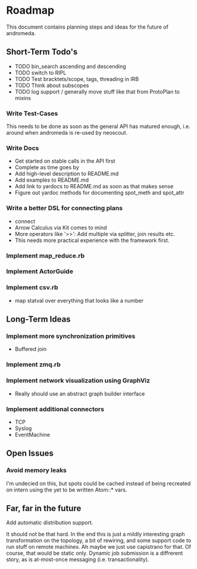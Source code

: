 # Roadmap

This document contains planning steps and ideas for the future of andromeda.

## Short-Term Todo's

* TODO bin_search ascending and descending
* TODO switch to RIPL
* TODO Test bracktets/scope, tags, threading in IRB
* TODO Think about subscopes
* TODO log support / generally move stuff like that from ProtoPlan to mixins

### Write Test-Cases

This needs to be done as soon as the general API has matured enough, i.e.
around when andromeda is re-used by neoscout.

### Write Docs

* Get started on stable calls in the API first
* Complete as time goes by
* Add high-level description to README.md
* Add examples to README.md
* Add link to yardocs to README.md as soon as that makes sense
* Figure out yardoc methods for documenting spot_meth and spot_attr

### Write a better DSL for connecting plans

* connect
* Arrow Calculus via Kit comes to mind
* More operators like '>>': Add multiple via splitter, join results etc.
* This needs more practical experience with the framework first.

### Implement map_reduce.rb

### Implement ActorGuide

### Implement csv.rb

* map statval over everything that looks like a number

## Long-Term Ideas

### Implement more synchronization primitives

* Buffered join

### Implement zmq.rb

### Implement network visualization using GraphViz

* Really should use an abstract graph builder interface

### Implement additional connectors

* TCP
* Syslog
* EventMachine

## Open Issues

### Avoid memory leaks

I'm undecied on this, but spots could be cached instead of being recreated
on intern using the yet to be written Atom::* vars.

## Far, far in the future

Add automatic distribution support.

It should not be that hard.  In the end this is just a mildly interesting graph transformation on the topology, a bit of rewiring, and some support code to run stuff on remote machines.  Ah maybe we just use capistrano for that. Of course, that would be static only. Dynamic job submission is a diffrerent story, as is at-most-once messaging (i.e. transactionality).